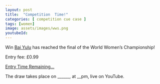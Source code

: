 ```yaml
---
layout: post
title:  "Competition  Time!"
categories: [ competition cue case ]
tags: [women]
image: assets/images/wws.png
youtubeId: 
---
```

<p>Win <a href="https://www.womenssnooker.com/teenager-bai-reaches-womens-final//">Bai Yulu</a> has reached the final of the World Women’s Championship!</p>
<p></p>
Entry fee: £0.99
<p></p>
<script src="https://cdn.logwork.com/widget/countdown.js"></script>
<a href="https://logwork.com/countdown-z62m" class="countdown-timer" data-timezone="Europe/London" data-date="2023-06-15 13:08" data-digitscolor="#f2e6e6">Entry Time Remaining...</a>
<p></p>
The draw takes place on ______, at __pm, live on YouTube.